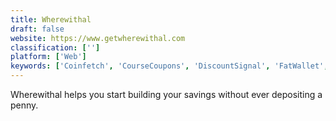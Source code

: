 ```yaml
---
title: Wherewithal
draft: false 
website: https://www.getwherewithal.com
classification: ['']
platform: ['Web']
keywords: ['Coinfetch', 'CourseCoupons', 'DiscountSignal', 'FatWallet', 'Gruupz', 'Panda Cash Back', 'Paribus', 'Swiggle', 'TopBargains', 'Visa Price Protection by Earny', 'ebates', 'ibotta', 'nabnbuy']
---
```

Wherewithal helps you start building your savings without ever depositing a penny.
